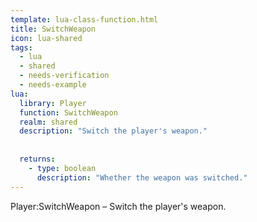 ```yaml
---
template: lua-class-function.html
title: SwitchWeapon
icon: lua-shared
tags:
  - lua
  - shared
  - needs-verification
  - needs-example
lua:
  library: Player
  function: SwitchWeapon
  realm: shared
  description: "Switch the player's weapon."
  
  
  returns:
    - type: boolean
      description: "Whether the weapon was switched."
---
```


<div class="lua__search__keywords">
Player:SwitchWeapon &#x2013; Switch the player's weapon.
</div>
